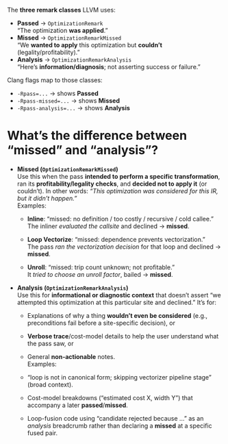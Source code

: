 The **three remark classes** LLVM uses:
- **Passed** → `OptimizationRemark`  
    “The optimization **was applied**.”
- **Missed** → `OptimizationRemarkMissed`  
    “We **wanted to apply** this optimization but **couldn’t** (legality/profitability).”
- **Analysis** → `OptimizationRemarkAnalysis`  
    “Here’s **information/diagnosis**; not asserting success or failure.”

Clang flags map to those classes:
- `-Rpass=...` → shows **Passed**
- `-Rpass-missed=...` → shows **Missed**
- `-Rpass-analysis=...` → shows **Analysis**


# What’s the difference between “missed” and “analysis”?

- **Missed (`OptimizationRemarkMissed`)**  
    Use this when the pass **intended to perform a specific transformation**, ran its **profitability/legality checks**, and **decided not to apply it** (or couldn’t). In other words: _“This optimization was considered for this IR, but it didn’t happen.”_  
    Examples:
    
    - **Inline**: “missed: no definition / too costly / recursive / cold callee.”  
        The inliner _evaluated the callsite_ and declined → **missed**.
        
    - **Loop Vectorize**: “missed: dependence prevents vectorization.”  
        The pass _ran the vectorization decision_ for that loop and declined → **missed**.
        
    - **Unroll**: “missed: trip count unknown; not profitable.”  
        It _tried to choose an unroll factor_, bailed → **missed**.
        
- **Analysis (`OptimizationRemarkAnalysis`)**  
    Use this for **informational or diagnostic context** that doesn’t assert “we attempted this optimization at this particular site and declined.” It’s for:
    
    - Explanations of why a thing **wouldn’t even be considered** (e.g., preconditions fail before a site-specific decision), or
        
    - **Verbose trace**/cost-model details to help the user understand what the pass saw, or
        
    - General **non-actionable** notes.  
        Examples:
    - “loop is not in canonical form; skipping vectorizer pipeline stage” (broad context).
    - Cost-model breakdowns (“estimated cost X, width Y”) that accompany a later **passed**/**missed**.
    - Loop-fusion code using “candidate rejected because …” as an _analysis_ breadcrumb rather than declaring a **missed** at a specific fused pair.


